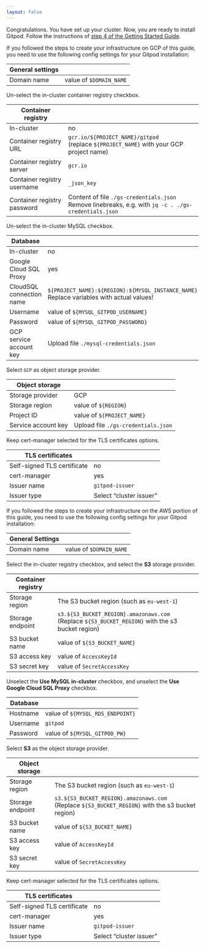 ```yaml
---
layout: false
---
```


<script lang="ts">
  import CloudPlatformToggle from "$lib/components/docs/cloud-platform-toggle.svelte";
</script>

Congratulations. You have set up your cluster. Now, you are ready to install Gitpod. Follow the instructions of [step 4 of the Getting Started Guide](../getting-started#step-4-install-gitpod).

<CloudPlatformToggle id="cloud-platform-toggle-install">
<div slot="gcp">

If you followed the steps to create your infrastructure on GCP of this guide, you need to use the following config settings for your Gitpod installation:

| General settings |                         |
| ---------------- | ----------------------- |
| Domain name      | value of `$DOMAIN_NAME` |

Un-select the in-cluster container registry checkbox.

| Container registry          |                                                                                                          |
| --------------------------- | -------------------------------------------------------------------------------------------------------- |
| In-cluster                  | no                                                                                                       |
| Container registry URL      | `gcr.io/${PROJECT_NAME}/gitpod`<br/>(replace `${PROJECT_NAME}` with your GCP project name)               |
| Container registry server   | `gcr.io`                                                                                                 |
| Container registry username | `_json_key`                                                                                              |
| Container registry password | Content of file `./gs-credentials.json`<br/>Remove linebreaks, e.g. with `jq -c . ./gs-credentials.json` |

Un-select the in-cluster MySQL checkbox.

| Database                 |                                                                                              |
| ------------------------ | -------------------------------------------------------------------------------------------- |
| In-cluster               | no                                                                                           |
| Google Cloud SQL Proxy   | yes                                                                                          |
| CloudSQL connection name | `${PROJECT_NAME}:${REGION}:${MYSQL_INSTANCE_NAME}`<br/>Replace variables with actual values! |
| Username                 | value of `${MYSQL_GITPOD_USERNAME}`                                                          |
| Password                 | value of `${MYSQL_GITPOD_PASSWORD}`                                                          |
| GCP service account key  | Upload file `./mysql-credentials.json`                                                       |

Select `GCP` as object storage provider.

| Object storage      |                                     |
| ------------------- | ----------------------------------- |
| Storage provider    | GCP                                 |
| Storage region      | value of `${REGION}`                |
| Project ID          | value of `${PROJECT_NAME}`          |
| Service account key | Upload file `./gs-credentials.json` |

Keep cert-manager selected for the TLS certificates options.

| TLS certificates            |                         |
| --------------------------- | ----------------------- |
| Self-signed TLS certificate | no                      |
| cert-manager                | yes                     |
| Issuer name                 | `gitpod-issuer`         |
| Issuer type                 | Select “cluster issuer” |

</div>

<div slot="aws">

If you followed the steps to create your infrastructure on the AWS portion of this guide, you need to use the following config settings for your Gitpod installation:

| General Settings |                         |
| ---------------- | ----------------------- |
| Domain name      | value of `$DOMAIN_NAME` |

Select the in-cluster registry checkbox, and select the **S3** storage provider.

| Container registry |                                                                                                      |
| ------------------ | ---------------------------------------------------------------------------------------------------- |
| Storage region     | The S3 bucket region (such as `eu-west-1`)                                                           |
| Storage endpoint   | `s3.${S3_BUCKET_REGION}.amazonaws.com`<br/>(Replace `${S3_BUCKET_REGION}` with the s3 bucket region) |
| S3 bucket name     | value of `${S3_BUCKET_NAME}`                                                                         |
| S3 access key      | value of `AccessKeyId`                                                                               |
| S3 secret key      | value of `SecretAccessKey`                                                                           |

Unselect the **Use MySQL in-cluster** checkbox, and unselect the **Use Google Cloud SQL Proxy** checkbox.

| Database |                                  |
| -------- | -------------------------------- |
| Hostname | value of `${MYSQL_RDS_ENDPOINT}` |
| Username | `gitpod`                         |
| Password | value of `${MYSQL_GITPOD_PW}`    |

Select **S3** as the object storage provider.

| Object storage   |                                                                                                      |
| ---------------- | ---------------------------------------------------------------------------------------------------- |
| Storage region   | The S3 bucket region (such as `eu-west-1`)                                                           |
| Storage endpoint | `s3.${S3_BUCKET_REGION}.amazonaws.com`<br/>(Replace `${S3_BUCKET_REGION}` with the s3 bucket region) |
| S3 bucket name   | value of `${S3_BUCKET_NAME}`                                                                         |
| S3 access key    | value of `AccessKeyId`                                                                               |
| S3 secret key    | value of `SecretAccessKey`                                                                           |

Keep cert-manager selected for the TLS certificates options.

| TLS certificates            |                         |
| --------------------------- | ----------------------- |
| Self-signed TLS certificate | no                      |
| cert-manager                | yes                     |
| Issuer name                 | `gitpod-issuer`         |
| Issuer type                 | Select “cluster issuer” |

</div>

</CloudPlatformToggle>
